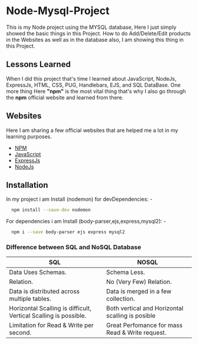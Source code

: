 
# Node-Mysql-Project

This is my Node project using the MYSQL database, Here I just simply showed the basic things in this Project.
How to do Add/Delete/Edit products in the Websites as well as in the database also, I am showing this thing in this Project.




## Lessons Learned

When I did this project that's time I learned about JavaScript, NodeJs,
 ExpressJs, HTML, CSS, PUG, Handlebars, EJS, and SQL DataBase. One
  more thing Here **"npm"** is the most vital thing that's why I also go
   through the **npm** official website and learned from there.



##  Websites
Here I am sharing a few official websites that are helped me a lot in my learning purposes.

 - [NPM](https://docs.npmjs.com/, "npm docs")
 - [JavaScript](https://developer.mozilla.org/en-US/docs/Web/JavaScript, "JavaScript")
 - [ExpressJs](https://expressjs.com/en/guide/routing.html, "ExpressJs")
 - [NodeJs](https://nodejs.org/dist/latest-v19.x/docs/api/https://nodejs.org/dist/latest-v19.x/docs/api/, "node docs")


## Installation

In my project i am Install (nodemon) for devDependencies: -
```bash
  npm install --save-dev nodemon
```
For dependencies i am Install (body-parser,ejs,express,mysql2): -
```bash
  npm i --save body-parser ejs express mysql2
```
### Difference between SQL and NoSQL Database

| SQL | NOSQL |
| --- |---|
|Data Uses Schemas.|Schema Less.|
|Relation.|No (Very Few) Relation.|
|Data is distributed across multiple tables.|Data is merged in a few collection.|
|Horizontal Scalling is difficult, Vertical Scalling is possible.| Both vertical and Horizontal scalling is posible
|Limitation for Read & Write per second. | Great Perfomance for mass Read & Write request.|
